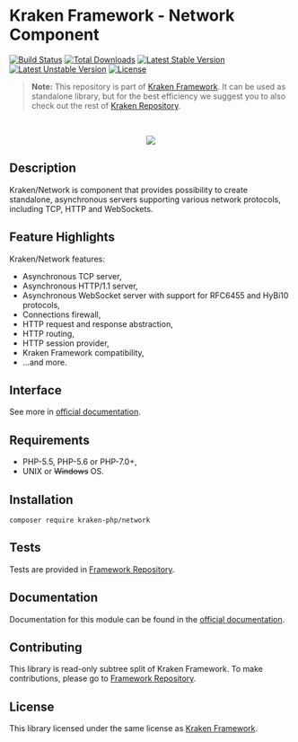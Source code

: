 # Kraken Framework - Network Component

[![Build Status](https://travis-ci.org/kraken-php/framework.svg)](https://travis-ci.org/kraken-php/framework)
[![Total Downloads](https://poser.pugx.org/kraken-php/network/downloads)](https://packagist.org/packages/kraken-php/network) 
[![Latest Stable Version](https://poser.pugx.org/kraken-php/network/v/stable)](https://packagist.org/packages/kraken-php/network) 
[![Latest Unstable Version](https://poser.pugx.org/kraken-php/network/v/unstable)](https://packagist.org/packages/kraken-php/network) 
[![License](https://poser.pugx.org/kraken-php/framework/license)](https://packagist.org/packages/kraken-php/framework)

> **Note:** This repository is part of [Kraken Framework][3]. It can be used as standalone library, but for the best 
efficiency we suggest you to also check out the rest of [Kraken Repository][5].

<br>
<p align="center">
<img src="https://avatars2.githubusercontent.com/u/15938282?v=3&s=150" />
</p>

## Description

Kraken/Network is component that provides possibility to create standalone, asynchronous servers supporting various network
protocols, including TCP, HTTP and WebSockets.

## Feature Highlights

Kraken/Network features:

* Asynchronous TCP server,
* Asynchronous HTTP/1.1 server,
* Asynchronous WebSocket server with support for RFC6455 and HyBi10 protocols,
* Connections firewall,
* HTTP request and response abstraction,
* HTTP routing,
* HTTP session provider,
* Kraken Framework compatibility,
* ...and more.

## Interface

See more in [official documentation][2].

## Requirements

* PHP-5.5, PHP-5.6 or PHP-7.0+,
* UNIX or ~~Windows~~ OS.

## Installation

```
composer require kraken-php/network
```

## Tests

Tests are provided in [Framework Repository][3].

## Documentation

Documentation for this module can be found in the [official documentation][2].

## Contributing

This library is read-only subtree split of Kraken Framework. To make contributions, please go to [Framework Repository][3].

## License

This library licensed under the same license as [Kraken Framework][3].

[1]: http://kraken-php.com
[2]: http://kraken-php.com/docs/0.3/network
[3]: https://github.com/kraken-php/framework
[4]: https://github.com/kraken-php/kraken
[5]: https://github.com/kraken-php
